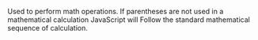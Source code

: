 Used to perform math operations.
If parentheses are not used in a mathematical calculation JavaScript will Follow the standard mathematical sequence of calculation.

